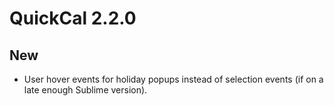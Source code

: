 # QuickCal 2.2.0

## New

- User hover events for holiday popups instead of selection events (if on a late enough Sublime version).
